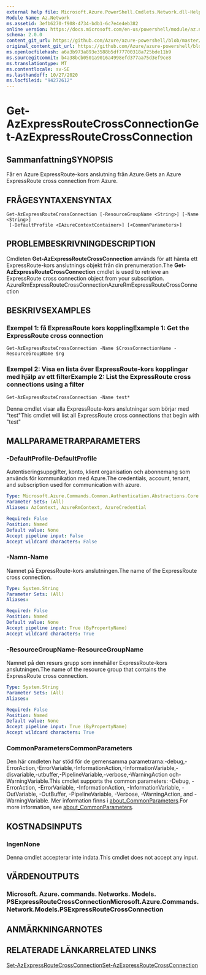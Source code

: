```yaml
---
external help file: Microsoft.Azure.PowerShell.Cmdlets.Network.dll-Help.xml
Module Name: Az.Network
ms.assetid: 3efb6270-f908-4734-bdb1-6c7e4e4eb382
online version: https://docs.microsoft.com/en-us/powershell/module/az.network/get-azexpressroutecrossconnection
schema: 2.0.0
content_git_url: https://github.com/Azure/azure-powershell/blob/master/src/Network/Network/help/Get-AzExpressRouteCrossConnection.md
original_content_git_url: https://github.com/Azure/azure-powershell/blob/master/src/Network/Network/help/Get-AzExpressRouteCrossConnection.md
ms.openlocfilehash: a6a3b973a893e3588b5df77700318a725bde11b9
ms.sourcegitcommit: b4a38bcb0501a9016a4998efd377aa75d3ef9ce8
ms.translationtype: MT
ms.contentlocale: sv-SE
ms.lasthandoff: 10/27/2020
ms.locfileid: "94272612"
---
```

# <span data-ttu-id="72b21-101">Get-AzExpressRouteCrossConnection</span><span class="sxs-lookup"><span data-stu-id="72b21-101">Get-AzExpressRouteCrossConnection</span></span>

## <span data-ttu-id="72b21-102">Sammanfattning</span><span class="sxs-lookup"><span data-stu-id="72b21-102">SYNOPSIS</span></span>
<span data-ttu-id="72b21-103">Får en Azure ExpressRoute-kors anslutning från Azure.</span><span class="sxs-lookup"><span data-stu-id="72b21-103">Gets an Azure ExpressRoute cross connection from Azure.</span></span>

## <span data-ttu-id="72b21-104">FRÅGESYNTAXEN</span><span class="sxs-lookup"><span data-stu-id="72b21-104">SYNTAX</span></span>

```
Get-AzExpressRouteCrossConnection [-ResourceGroupName <String>] [-Name <String>]
 [-DefaultProfile <IAzureContextContainer>] [<CommonParameters>]
```

## <span data-ttu-id="72b21-105">PROBLEMBESKRIVNING</span><span class="sxs-lookup"><span data-stu-id="72b21-105">DESCRIPTION</span></span>
<span data-ttu-id="72b21-106">Cmdleten **Get-AzExpressRouteCrossConnection** används för att hämta ett ExpressRoute-kors anslutnings objekt från din prenumeration.</span><span class="sxs-lookup"><span data-stu-id="72b21-106">The **Get-AzExpressRouteCrossConnection** cmdlet is used to retrieve an ExpressRoute cross connection object from your subscription.</span></span>
<span data-ttu-id="72b21-107">AzureRmExpressRouteCrossConnection</span><span class="sxs-lookup"><span data-stu-id="72b21-107">AzureRmExpressRouteCrossConnection</span></span>

## <span data-ttu-id="72b21-108">BESKRIVS</span><span class="sxs-lookup"><span data-stu-id="72b21-108">EXAMPLES</span></span>

### <span data-ttu-id="72b21-109">Exempel 1: få ExpressRoute kors koppling</span><span class="sxs-lookup"><span data-stu-id="72b21-109">Example 1: Get the ExpressRoute cross connection</span></span>
```
Get-AzExpressRouteCrossConnection -Name $CrossConnectionName -ResourceGroupName $rg
```

### <span data-ttu-id="72b21-110">Exempel 2: Visa en lista över ExpressRoute-kors kopplingar med hjälp av ett filter</span><span class="sxs-lookup"><span data-stu-id="72b21-110">Example 2: List the ExpressRoute cross connections using a filter</span></span>
```
Get-AzExpressRouteCrossConnection -Name test*
```

<span data-ttu-id="72b21-111">Denna cmdlet visar alla ExpressRoute-kors anslutningar som börjar med "test"</span><span class="sxs-lookup"><span data-stu-id="72b21-111">This cmdlet will list all ExpressRoute cross connections that begin with "test"</span></span>

## <span data-ttu-id="72b21-112">MALLPARAMETRAR</span><span class="sxs-lookup"><span data-stu-id="72b21-112">PARAMETERS</span></span>

### <span data-ttu-id="72b21-113">-DefaultProfile</span><span class="sxs-lookup"><span data-stu-id="72b21-113">-DefaultProfile</span></span>
<span data-ttu-id="72b21-114">Autentiseringsuppgifter, konto, klient organisation och abonnemang som används för kommunikation med Azure.</span><span class="sxs-lookup"><span data-stu-id="72b21-114">The credentials, account, tenant, and subscription used for communication with azure.</span></span>

```yaml
Type: Microsoft.Azure.Commands.Common.Authentication.Abstractions.Core.IAzureContextContainer
Parameter Sets: (All)
Aliases: AzContext, AzureRmContext, AzureCredential

Required: False
Position: Named
Default value: None
Accept pipeline input: False
Accept wildcard characters: False
```

### <span data-ttu-id="72b21-115">-Namn</span><span class="sxs-lookup"><span data-stu-id="72b21-115">-Name</span></span>
<span data-ttu-id="72b21-116">Namnet på ExpressRoute-kors anslutningen.</span><span class="sxs-lookup"><span data-stu-id="72b21-116">The name of the ExpressRoute cross connection.</span></span>

```yaml
Type: System.String
Parameter Sets: (All)
Aliases:

Required: False
Position: Named
Default value: None
Accept pipeline input: True (ByPropertyName)
Accept wildcard characters: True
```

### <span data-ttu-id="72b21-117">-ResourceGroupName</span><span class="sxs-lookup"><span data-stu-id="72b21-117">-ResourceGroupName</span></span>
<span data-ttu-id="72b21-118">Namnet på den resurs grupp som innehåller ExpressRoute-kors anslutningen.</span><span class="sxs-lookup"><span data-stu-id="72b21-118">The name of the resource group that contains the ExpressRoute cross connection.</span></span>

```yaml
Type: System.String
Parameter Sets: (All)
Aliases:

Required: False
Position: Named
Default value: None
Accept pipeline input: True (ByPropertyName)
Accept wildcard characters: True
```

### <span data-ttu-id="72b21-119">CommonParameters</span><span class="sxs-lookup"><span data-stu-id="72b21-119">CommonParameters</span></span>
<span data-ttu-id="72b21-120">Den här cmdleten har stöd för de gemensamma parametrarna:-debug,-ErrorAction,-ErrorVariable,-InformationAction,-InformationVariable,-disvariable,-utbuffer,-PipelineVariable,-verbose,-WarningAction och-WarningVariable.</span><span class="sxs-lookup"><span data-stu-id="72b21-120">This cmdlet supports the common parameters: -Debug, -ErrorAction, -ErrorVariable, -InformationAction, -InformationVariable, -OutVariable, -OutBuffer, -PipelineVariable, -Verbose, -WarningAction, and -WarningVariable.</span></span> <span data-ttu-id="72b21-121">Mer information finns i [about_CommonParameters](http://go.microsoft.com/fwlink/?LinkID=113216).</span><span class="sxs-lookup"><span data-stu-id="72b21-121">For more information, see [about_CommonParameters](http://go.microsoft.com/fwlink/?LinkID=113216).</span></span>

## <span data-ttu-id="72b21-122">KOSTNADS</span><span class="sxs-lookup"><span data-stu-id="72b21-122">INPUTS</span></span>

### <span data-ttu-id="72b21-123">Ingen</span><span class="sxs-lookup"><span data-stu-id="72b21-123">None</span></span>
<span data-ttu-id="72b21-124">Denna cmdlet accepterar inte indata.</span><span class="sxs-lookup"><span data-stu-id="72b21-124">This cmdlet does not accept any input.</span></span>

## <span data-ttu-id="72b21-125">VÄRDEN</span><span class="sxs-lookup"><span data-stu-id="72b21-125">OUTPUTS</span></span>

### <span data-ttu-id="72b21-126">Microsoft. Azure. commands. Networks. Models. PSExpressRouteCrossConnection</span><span class="sxs-lookup"><span data-stu-id="72b21-126">Microsoft.Azure.Commands.Network.Models.PSExpressRouteCrossConnection</span></span>

## <span data-ttu-id="72b21-127">ANMÄRKNINGAR</span><span class="sxs-lookup"><span data-stu-id="72b21-127">NOTES</span></span>

## <span data-ttu-id="72b21-128">RELATERADE LÄNKAR</span><span class="sxs-lookup"><span data-stu-id="72b21-128">RELATED LINKS</span></span>

[<span data-ttu-id="72b21-129">Set-AzExpressRouteCrossConnection</span><span class="sxs-lookup"><span data-stu-id="72b21-129">Set-AzExpressRouteCrossConnection</span></span>](Set-AzExpressRouteCrossConnection.md)